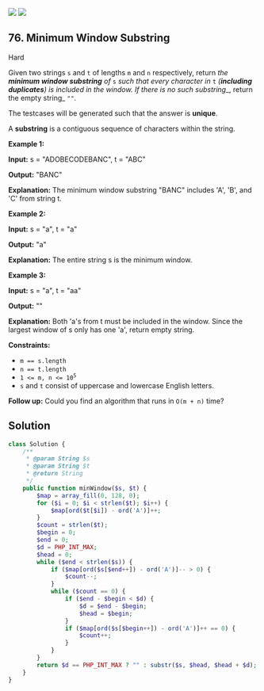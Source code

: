[![](https://img.shields.io/github/stars/LeetCode-in-Ruby/LeetCode-in-Ruby?label=Stars&style=flat-square)](https://github.com/LeetCode-in-Ruby/LeetCode-in-Ruby)
[![](https://img.shields.io/github/forks/LeetCode-in-Ruby/LeetCode-in-Ruby?label=Fork%20me%20on%20GitHub%20&style=flat-square)](https://github.com/LeetCode-in-Ruby/LeetCode-in-Ruby/fork)

## 76\. Minimum Window Substring

Hard

Given two strings `s` and `t` of lengths `m` and `n` respectively, return _the **minimum window substring** of_ `s` _such that every character in_ `t` _(**including duplicates**) is included in the window. If there is no such substring__, return the empty string_ `""`_._

The testcases will be generated such that the answer is **unique**.

A **substring** is a contiguous sequence of characters within the string.

**Example 1:**

**Input:** s = "ADOBECODEBANC", t = "ABC"

**Output:** "BANC"

**Explanation:** The minimum window substring "BANC" includes 'A', 'B', and 'C' from string t. 

**Example 2:**

**Input:** s = "a", t = "a"

**Output:** "a"

**Explanation:** The entire string s is the minimum window. 

**Example 3:**

**Input:** s = "a", t = "aa"

**Output:** ""

**Explanation:** Both 'a's from t must be included in the window. Since the largest window of s only has one 'a', return empty string. 

**Constraints:**

*   `m == s.length`
*   `n == t.length`
*   <code>1 <= m, n <= 10<sup>5</sup></code>
*   `s` and `t` consist of uppercase and lowercase English letters.

**Follow up:** Could you find an algorithm that runs in `O(m + n)` time?

## Solution

```php
class Solution {
    /**
     * @param String $s
     * @param String $t
     * @return String
     */
    public function minWindow($s, $t) {
        $map = array_fill(0, 128, 0);
        for ($i = 0; $i < strlen($t); $i++) {
            $map[ord($t[$i]) - ord('A')]++;
        }
        $count = strlen($t);
        $begin = 0;
        $end = 0;
        $d = PHP_INT_MAX;
        $head = 0;
        while ($end < strlen($s)) {
            if ($map[ord($s[$end++]) - ord('A')]-- > 0) {
                $count--;
            }
            while ($count == 0) {
                if ($end - $begin < $d) {
                    $d = $end - $begin;
                    $head = $begin;
                }
                if ($map[ord($s[$begin++]) - ord('A')]++ == 0) {
                    $count++;
                }
            }
        }
        return $d == PHP_INT_MAX ? "" : substr($s, $head, $head + $d);
    }
}
```